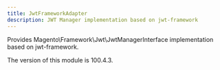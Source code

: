 ```yaml
---
title: JwtFrameworkAdapter
description: JWT Manager implementation based on jwt-framework
---
```


Provides Magento\Framework\Jwt\JwtManagerInterface implementation based on jwt-framework.

<InlineAlert slots="text" />
The version of this module is 100.4.3.
